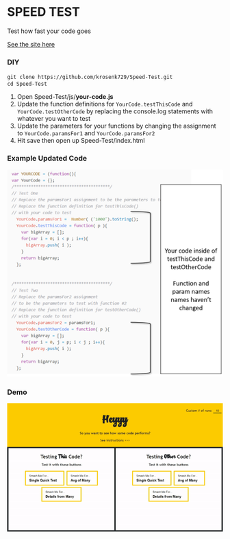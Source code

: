 # SPEED TEST
Test how fast your code goes

[See the site here](https://krosenk729.github.io/Speed-Test/)


### DIY


```
git clone https://github.com/krosenk729/Speed-Test.git
cd Speed-Test
```

1. Open Speed-Test/js/**your-code.js**
2. Update the function definitions for ```YourCode.testThisCode``` and ```YourCode.testOtherCode``` by replacing the console.log statements with whatever you want to test
3. Update the parameters for your functions by changing the assignment to ```YourCode.paramsFor1``` and ```YourCode.paramsFor2``` 
4. Hit save then open up Speed-Test/index.html


### Example Updated Code


![example](img/updatedYourCode.png)



### Demo


![demo](img/demo.gif)
